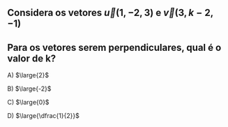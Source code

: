 ## Considera os vetores $\vec{u}(1,-2,3)$ e $\vec{v}(3,k-2,-1)$
## Para os vetores serem perpendiculares, qual é o valor de k?
A) $\large{2}$

B) $\large{-2}$

C) $\large{0}$

D) $\large{\dfrac{1}{2}}$
